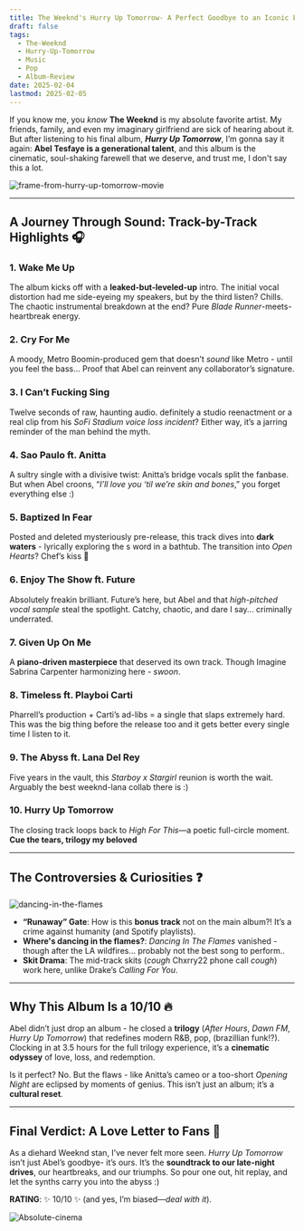 ```yaml
---
title: The Weeknd's Hurry Up Tomorrow- A Perfect Goodbye to an Iconic Era
draft: false
tags:
  - The-Weeknd
  - Hurry-Up-Tomorrow
  - Music
  - Pop
  - Album-Review
date: 2025-02-04
lastmod: 2025-02-05
---
```

If you know me, you *know* **The Weeknd** is my absolute favorite artist. My friends, family, and even my imaginary girlfriend are sick of hearing about it. But after listening to his final album, ***Hurry Up Tomorrow***, I’m gonna say it again: **Abel Tesfaye is a generational talent**, and this album is the cinematic, soul-shaking farewell that we deserve, and trust me, I don't say this a lot.

![frame-from-hurry-up-tomorrow-movie](https://preview.redd.it/the-cinematography-is-gonna-be-fucking-insane-v0-u3qo4pzcs5he1.png?width=1080&crop=smart&auto=webp&s=f50da32865450483ba9c842c93270e8d21c2da92)

---

## **A Journey Through Sound: Track-by-Track Highlights** 🎧

### **1. Wake Me Up**  
The album kicks off with a **leaked-but-leveled-up** intro. The initial vocal distortion had me side-eyeing my speakers, but by the third listen? Chills. The chaotic instrumental breakdown at the end? Pure *Blade Runner*-meets-heartbreak energy.  

### **2. Cry For Me**  
A moody, Metro Boomin-produced gem that doesn’t *sound* like Metro - until you feel the bass... Proof that Abel can reinvent any collaborator’s signature. 

### **3. I Can’t Fucking Sing**  
Twelve seconds of raw, haunting audio. definitely a studio reenactment or a real clip from his *SoFi Stadium voice loss incident*? Either way, it’s a jarring reminder of the man behind the myth.  

### **4. Sao Paulo ft. Anitta**  
A sultry single with a divisive twist: Anitta’s bridge vocals split the fanbase. But when Abel croons, “*I’ll love you ‘til we’re skin and bones*,” you forget everything else :)

### **5. Baptized In Fear**  
Posted and deleted mysteriously pre-release, this track dives into **dark waters** - lyrically exploring the s word in a bathtub. The transition into *Open Hearts*? Chef’s kiss 🤌

### **6. Enjoy The Show ft. Future**  
Absolutely freakin brilliant. Future’s here, but Abel and that *high-pitched vocal sample* steal the spotlight. Catchy, chaotic, and dare I say... criminally underrated.  

### **7. Given Up On Me**  
A **piano-driven masterpiece** that deserved its own track. Though Imagine Sabrina Carpenter harmonizing here - *swoon*. 

### **8. Timeless ft. Playboi Carti**  
Pharrell’s production + Carti’s ad-libs = a single that slaps extremely hard. This was the big thing before the release too and it gets better every single time I listen to it.  

### **9. The Abyss ft. Lana Del Rey**  
Five years in the vault, this *Starboy x Stargirl* reunion is worth the wait. Arguably the best weeknd-lana collab there is :) 

### **10. Hurry Up Tomorrow**  
The closing track loops back to *High For This*—a poetic full-circle moment. **Cue the tears, trilogy my beloved**

---

## **The Controversies & Curiosities** ❓

![dancing-in-the-flames](https://media.pitchfork.com/photos/66e43e20b9f81dadc2efc50b/2:1/w_2560%2Cc_limit/The-Weeknd.jpg)

- **“Runaway” Gate**: How is this **bonus track** not on the main album?! It’s a crime against humanity (and Spotify playlists).  
- **Where's dancing in the flames?**: *Dancing In The Flames* vanished - though after the LA wildfires... probably not the best song to perform..
- **Skit Drama**: The mid-track skits (*cough* Chxrry22 phone call *cough*) work here, unlike Drake’s *Calling For You*.  

---

## **Why This Album Is a 10/10** 🔥

Abel didn’t just drop an album - he closed a **trilogy** (*After Hours*, *Dawn FM*, *Hurry Up Tomorrow*) that redefines modern R&B, pop, (brazillian funk!?). Clocking in at 3.5 hours for the full trilogy experience, it’s a **cinematic odyssey** of love, loss, and redemption.  

Is it perfect? No. But the flaws - like Anitta’s cameo or a too-short *Opening Night* are eclipsed by moments of genius. This isn’t just an album; it’s a **cultural reset**.  

---

## **Final Verdict: A Love Letter to Fans** 💌

As a diehard Weeknd stan, I’ve never felt more seen. *Hurry Up Tomorrow* isn’t just Abel’s goodbye- it’s ours. It’s the **soundtrack to our late-night drives**, our heartbreaks, and our triumphs. So pour one out, hit replay, and let the synths carry you into the abyss :)

**RATING**: ✨ 10/10 ✨ (and yes, I’m biased—*deal with it*).  

![Absolute-cinema](https://i.redd.it/2wkr1s44m5he1.jpeg)